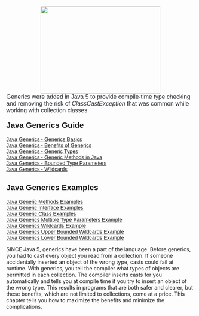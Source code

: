 <div dir="ltr" style="text-align: left;" trbidi="on">
<h2 style="text-align: left;">
<div class="separator" style="clear: both; text-align: center;">
<a href="https://1.bp.blogspot.com/-_yYj47VKFSE/W3kucNVtTDI/AAAAAAAADQo/3X3p2H-u3fY1x7D7iDf1zNNd75SN8lxWQCLcBGAs/s1600/java-generics-guide.png" imageanchor="1" style="margin-left: 1em; margin-right: 1em;"><img border="0" data-original-height="280" data-original-width="383" height="233" src="https://1.bp.blogspot.com/-_yYj47VKFSE/W3kucNVtTDI/AAAAAAAADQo/3X3p2H-u3fY1x7D7iDf1zNNd75SN8lxWQCLcBGAs/s320/java-generics-guide.png" width="320"></a></div>
<div style="text-align: left;">
<span style="font-family: &quot;verdana&quot; , sans-serif;"><span style="background-color: white; color: #24292e; font-size: 16px; font-weight: 400;">Generics were added in Java 5 to provide compile-time type checking and removing the risk of&nbsp;</span><em style="background-color: white; box-sizing: border-box; color: #24292e; font-size: 16px; font-weight: 400;">ClassCastException</em><span style="background-color: white; color: #24292e; font-size: 16px; font-weight: 400;">&nbsp;that was common while working with collection classes.</span></span></div>
<div style="text-align: left;">
<span style="background-color: white; color: #24292e; font-size: 16px; font-weight: 400;"><span style="font-family: &quot;verdana&quot; , sans-serif;"><br></span></span></div>
<span style="font-family: &quot;verdana&quot; , sans-serif;">Java Generics Guide</span></h2>
<a href="http://www.javaguides.net/2018/08/java-generics-guide.html" target="_blank"><span style="font-family: &quot;verdana&quot; , sans-serif;">Java Generics - Generics Basics</span></a><br>
<div>
<a href="http://www.javaguides.net/2018/08/java-generics-guide.html#benefits-of-generics" target="_blank"><span style="font-family: &quot;verdana&quot; , sans-serif;">Java Generics - Benefits of Generics</span></a></div>
<div>
<a href="http://www.javaguides.net/2018/08/java-generics-guide.html#generic-types" target="_blank"><span style="font-family: &quot;verdana&quot; , sans-serif;">Java Generics - Generic Types</span></a></div>
<div>
<a href="http://www.javaguides.net/2018/08/generics-methods-in-java.html" target="_blank"><span style="font-family: &quot;verdana&quot; , sans-serif;">Java Generics - Generic Methods in Java</span></a></div>
<div>
<a href="http://www.javaguides.net/2018/08/java-generics-bounded-type-parameters.html" target="_blank"><span style="font-family: &quot;verdana&quot; , sans-serif;">Java Generics - Bounded Type Parameters</span></a></div>
<div>
<a href="http://www.javaguides.net/2018/08/java-generics-wildcards.html" target="_blank"><span style="font-family: &quot;verdana&quot; , sans-serif;">Java Generics - Wildcards</span></a></div>
<h2 style="text-align: left;">
<span style="font-family: &quot;verdana&quot; , sans-serif;">Java Generics Examples</span></h2>
<div>
<span style="font-family: &quot;verdana&quot; , sans-serif;"><a href="http://www.javaguides.net/2018/08/java-generic-methods-examples.html" target="_blank">Java Generic Methods Examples</a></span><br>
<span style="font-family: &quot;verdana&quot; , sans-serif;"><a href="http://www.javaguides.net/2018/08/java-generic-interface-examples.html" target="_blank">Java Generic Interface Examples</a></span><br>
<span style="font-family: &quot;verdana&quot; , sans-serif;"><a href="http://www.javaguides.net/2018/08/java-generic-class-examples.html" target="_blank">Java Generic Class Examples</a></span><br>
<a href="http://www.javaguides.net/2018/08/java-generics-multiple-type-parameters-example.html" target="_blank"><span style="font-family: &quot;verdana&quot; , sans-serif;">Java Generics Multiple Type Parameters Example</span></a></div>
<div>
<span style="font-family: Verdana, sans-serif;"><a href="http://www.javaguides.net/2018/08/java-generics-wildcards-example.html" target="_blank">Java Generics Wildcards Example</a></span><br>
<span style="font-family: Verdana, sans-serif;"><a href="http://www.javaguides.net/2018/08/java-generics-upper-bounded-wildcards.html" target="_blank">Java Generics Upper Bounded Wildcards Example</a></span><br>
<a href="http://www.javaguides.net/2018/08/java-generics-lower-bounded-wildcards.html" target="_blank"><span style="font-family: Verdana, sans-serif;">Java Generics Lower Bounded Wildcards Example</span></a></div>
</div>

SINCE Java 5, generics have been a part of the language. Before generics, you had to cast every object you read from a collection. If someone accidentally inserted an object of the wrong type, casts could fail at runtime. With generics, you tell the compiler what types of objects are permitted in each collection. The compiler inserts casts for you automatically and tells you at compile time if you try to insert an object of the wrong type. This results in programs that are both safer and clearer, but these benefits, which are not limited to collections, come at a price. This chapter tells you how to maximize the benefits and minimize the complications.
